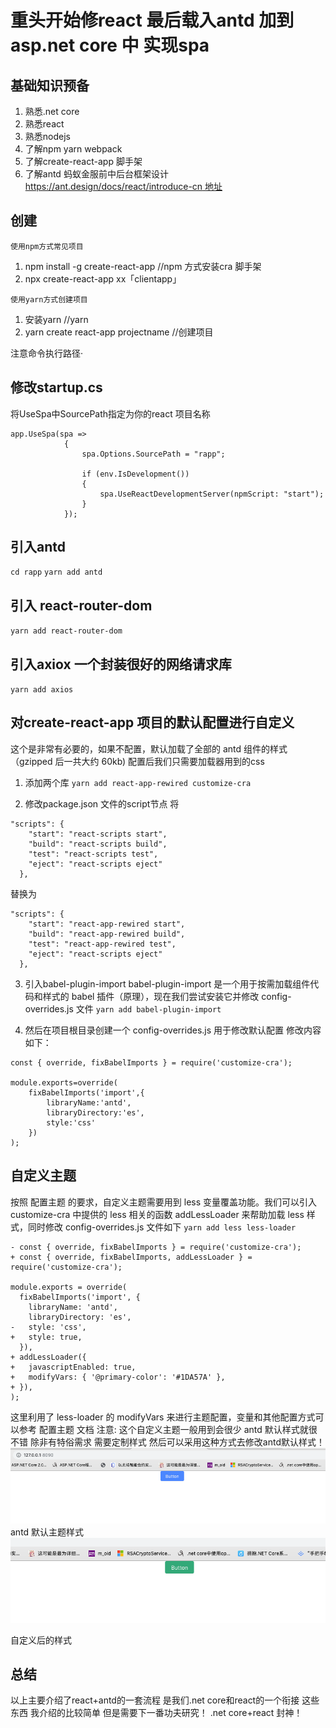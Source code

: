 # 重头开始修react 最后载入antd 加到asp.net core 中 实现spa

## 基础知识预备
1. 熟悉.net core
2. 熟悉react
3. 熟悉nodejs
4. 了解npm yarn webpack
5. 了解create-react-app 脚手架
6. 了解antd 蚂蚁金服前中后台框架设计 [https://ant.design/docs/react/introduce-cn 地址](https://ant.design/docs/react/introduce-cn)

## 创建
`使用npm方式常见项目`
1. npm install -g create-react-app //npm 方式安装cra 脚手架
2. npx create-react-app xx「clientapp」

`使用yarn方式创建项目`
1. 安装yarn //yarn
2. yarn create react-app projectname //创建项目

注意命令执行路径·

## 修改startup.cs
将UseSpa中SourcePath指定为你的react 项目名称
```
app.UseSpa(spa =>
            {
                spa.Options.SourcePath = "rapp";

                if (env.IsDevelopment())
                {
                    spa.UseReactDevelopmentServer(npmScript: "start");
                }
            });
```
## 引入antd
`cd rapp`
`yarn add antd`

## 引入 react-router-dom
`yarn add react-router-dom`

## 引入axiox 一个封装很好的网络请求库
`yarn add axios`

## 对create-react-app 项目的默认配置进行自定义
这个是非常有必要的，如果不配置，默认加载了全部的 antd 组件的样式（gzipped 后一共大约 60kb)
配置后我们只需要加载器用到的css
1. 添加两个库
`yarn add react-app-rewired customize-cra`

2. 修改package.json 文件的script节点
将
```
"scripts": {
    "start": "react-scripts start",
    "build": "react-scripts build",
    "test": "react-scripts test",
    "eject": "react-scripts eject"
  },

```
替换为
```
"scripts": {
    "start": "react-app-rewired start",
    "build": "react-app-rewired build",
    "test": "react-app-rewired test",
    "eject": "react-scripts eject"
  },

```
3. 引入babel-plugin-import babel-plugin-import 是一个用于按需加载组件代码和样式的 babel 插件（原理），现在我们尝试安装它并修改 config-overrides.js 文件
`yarn add babel-plugin-import`

4. 然后在项目根目录创建一个 config-overrides.js 用于修改默认配置
修改内容如下：

```
const { override, fixBabelImports } = require('customize-cra');

module.exports=override(
    fixBabelImports('import',{
        libraryName:'antd',
        libraryDirectory:'es',
        style:'css'
    })
);
```
## 自定义主题
按照 配置主题 的要求，自定义主题需要用到 less 变量覆盖功能。我们可以引入 customize-cra 中提供的 less 相关的函数 addLessLoader 来帮助加载 less 样式，同时修改 config-overrides.js 文件如下
`yarn add less less-loader`

```
- const { override, fixBabelImports } = require('customize-cra');
+ const { override, fixBabelImports, addLessLoader } = require('customize-cra');

module.exports = override(
  fixBabelImports('import', {
    libraryName: 'antd',
    libraryDirectory: 'es',
-   style: 'css',
+   style: true,
  }),
+ addLessLoader({
+   javascriptEnabled: true,
+   modifyVars: { '@primary-color': '#1DA57A' },
+ }),
);
```
这里利用了 less-loader 的 modifyVars 来进行主题配置，变量和其他配置方式可以参考 配置主题 文档
注意:
这个自定义主题一般用到会很少 antd 默认样式就很不错 除非有特俗需求 需要定制样式 然后可以采用这种方式去修改antd默认样式！
![WX20190916-111053_blue](/assets/WX20190916-111053_blue.png)
antd 默认主题样式
![WX20190916-111125_green](/assets/WX20190916-111125_green.png)

自定义后的样式

## 总结
以上主要介绍了react+antd的一套流程 是我们.net core和react的一个衔接 这些东西 我介绍的比较简单 但是需要下一番功夫研究！
.net core+react 封神！
